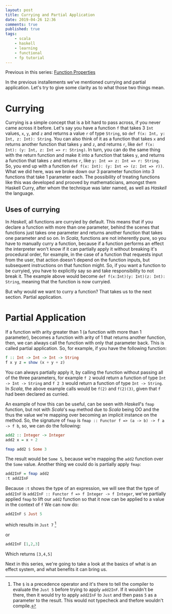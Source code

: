 ```yaml
---
layout: post
title: Currying and Partial Application
date: 2019-04-26 12:36
comments: true
published: true
tags:
    - scala
    - haskell
    - learning
    - functional
    - fp tutorial
---
```


Previous in this series: [Function Properties](/articles/Function-Properties/)

In the previous installements we've mentioned currying and partial application.
Let's try to give some clarity as to what those two things mean.

# Currying

Currying is a simple concept that is a bit hard to pass across, if you never
came across it before. Let's say you have a function `f` that takes 3 `Int`
values, `x`, `y`, and `z` and returns a value `r` of type `String`, so
`def f(x: Int, y: Int, z: Int): String`. You can also think of it as a function
that takes `x` and returns another function that takes `y` and `z`, and returns
`r`, like `def f(x: Int): (y: Int, z: Int => r: String)`. In turn, you can do the
same thing with the return function and make it into a function that takes `y`,
and returns a function that takes `z` and returns `r`, like
`y: Int => z: Int => r: String`. So, you end up with a function
`def f(x: Int): (y: Int => (z: Int => r))`.
What we did here, was we broke down our 3 parameter function into 3 functions that
take 1 parameter each.
The possibility of treating functions like this was developed and prooved by
mathematicians, amongst them Haskell Curry, after whom the technique was later
named, as well as _Haskell_ the language.

## Uses of currying

In _Haskell_, all functions are curryied by default. This means that if you declare
a function with more than one parameter, behind the scenes that functions just takes
one parameter and returns another function that takes one parameter and so on.
In _Scala_, functions are not inherently pure, so you have to manually curry a function,
because if a function performs an effect the interpreter won't know if it can partially
apply it without breaking it's procedural order, for example, in the case of a function
that requests input from the user, that action doesn't depend on the function inputs, but
subsequent instructions on that function might. So, if you want a function to be curryied,
you have to explicitly say so and take responsibility to not break it. The example above
would become `def f(x:Int)(y: Int)(z: Int): String`, meaning that the function is now curryied.

But why would we want to curry a function?
That takes us to the next section. Partial application.

# Partial Application

If a function with arity greater than 1 (a function with more than 1
parameter), becomes a function with arity of 1 that returns another function,
then, we can always call the function with only that parameter back. This is
called partial application. So, for example, if you have the following
function:

```Haskell
f :: Int -> Int -> Int -> String
f x y z = show (x + y + z)
```

You can always partially apply it, by calling the function without passing all
of the three parameters, for example `f 2` would return a function of type
`Int -> Int -> String` and `f 2 3` would return a function of type
`Int -> String`. In _Scala_, the above example calls would be `f(2)` and
`f(2)(3)`, given that `f` had been declared as curried.

An example of how this can be useful, can be seen with _Haskell_'s `fmap`
function, but not with _Scala_'s `map` method due to _Scala_ being OO and the
thus the value we're mapping over becoming an implicit instance on the
method.
So, the signature of `fmap` is `fmap :: Functor f => (a -> b) -> f a -> f b`, so, we can do the
following:

```Haskell
add2 :: Integer -> Integer
add2 x = x + 2

fmap add2 $ Some 3
```

The result would be `Some 5`, because we're mapping the `add2` function over
the `Some` value. Another thing we could do is partially apply `fmap`:

```Haskell
add2InF = fmap add2
:t add2InF
```
Because `:t` shows the type of an expression, we will see that the type of
`add2InF` is `add2InF :: Functor f => f Integer -> f Integer`, we've partially applied `fmap` to lift
our `add2` function so that it now can be applied to a value in the context of `f`
We can now do:

```Haskell
add2InF $ Just 5
```

which results in `Just 7` [^1]

or

```Haskell
add2InF [1,2,3]
```

Which returns `[3,4,5]`

Next in this series, we're going to take a look at the basics of what is an
effect system, and what benefits it can bring us.

[^1]: The `$` is a precedence operator and it's there to tell the compiler to
  evaluate the `Just 5` before trying to apply `add2InF`. If it wouldn't be
  there, then it would try to apply `add2InF` to `Just` and then pass `5` as a
  parameter to the result. This would not typecheck and thefore wouldn't
  compile.
